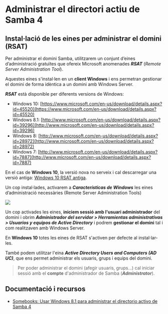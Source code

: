 # Administrar el directori actiu de Samba 4

## Instal·lació de les eines per administrar el domini \(RSAT\)

Per administrar el domini Samba, utilitzarem un conjunt d’eines d’administració gratuïtes que ofereix Microsoft anomenades _**RSAT**_ \(_Remote Server Administration Tool_\).

Aquestes eines s'instal·len en un **client Windows** i ens permetran gestionar el domini de forma idèntica a un domini amb Windows Server.

_**RSAT**_ està disponible per diferents versions de Windows:

* Windows 10: [https://www.microsoft.com/en-us/download/details.aspx?id=45520](https://www.microsoft.com/en-us/download/details.aspx?id=45520)
* Windows 8.1: [http://www.microsoft.com/en-us/download/details.aspx?id=39296](http://www.microsoft.com/en-us/download/details.aspx?id=39296)
* Windows 8: [http://www.microsoft.com/en-us/download/details.aspx?id=28972](http://www.microsoft.com/en-us/download/details.aspx?id=28972)
* Windows 7: [http://www.microsoft.com/en-us/download/details.aspx?id=7887](http://www.microsoft.com/en-us/download/details.aspx?id=7887)

En el cas de **Windows 10**, la versió nova no serveix i cal descarregar una versió antiga: [Windows 10 RSAT antiga](https://www.google.es/url?sa=t&rct=j&q=&esrc=s&source=web&cd=2&cad=rja&uact=8&ved=0ahUKEwjDt8KAuoPTAhVGWBQKHZqZAiMQFggtMAE&url=https%3A%2F%2Fdrive.google.com%2Ffile%2Fd%2F0B-meMiJiVDGATkpyS3J0Q29yZ1U%2Fview%3Fusp%3Dsharing&usg=AFQjCNEP-DsxDUkmK-1FsmSMU6Ev9JFn5w&sig2=Vr9W24TMh7VBq7V0xWRx_A&bvm=bv.151325232,d.d24).

Un cop instal·lades, activarem a _**Características de Windows**_ les eines d’administració necessàries \(Remote Server Administration Tools\)

![](https://github.com/ldediegom/gitbook-sox/tree/da301902aefdc6f0c12f6016f9e43f8cf24607bf/.gitbook/assets/rsat1.jpg)

Un cop activades les eines, **iniciem sessió amb l'usuari administrador** del domini i obrim _**Administrador del servidor &gt; Herramientas administrativas &gt; Usuarios y equipos de Active Directory**_ i podrem **gestionar el domini** tal i com realitzaven amb Windows Server.

En **Windows 10** totes les eines de RSAT s'activen per defecte al instal·lar-les.

També podem utilitzar l'eina _**Active Directory Users and Computers \(AD UC\)**_, que ens permet administrar els usuaris, grups i equips del domini.

> Per poder administrar el domini \(afegir usuaris, grups...\) cal iniciar sessió amb el **compte** d'administrador de Samba \(_**Administrator**_\).

## Documentació i recursos

* [Somebooks: Usar Windows 8.1 para administrar el directorio activo de Samba 4](http://somebooks.es/capitulo-12-integracion-de-redes-mixtas-con-windows-y-linux/8/)

